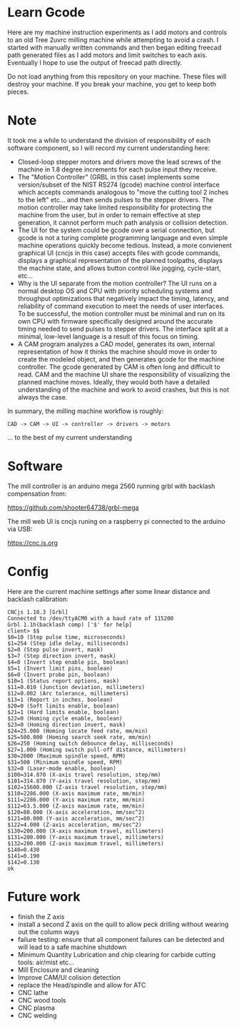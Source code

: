 # Learn Gcode

Here are my machine instruction experiments as I add motors and controls to an old Tree 2uvrc milling machine while attempting to avoid a crash.
I started with manually written commands and then began editing freecad path generated files as I add motors and limit switches to each axis.
Eventually I hope to use the output of freecad path directly.


Do not load anything from this repository on your machine. These files will destroy your machine. If you break your machine, you get to keep both pieces.

# Note

It took me a while to understand the division of responsibility of each software component, so I will record my current understanding here:

* Closed-loop stepper motors and drivers move the lead screws of the machine in 1.8 degree increments for each pulse input they receive.
* The "Motion Controller" (GRBL in this case) implements some version/subset of the NIST RS274 (gcode) machine control interface which accepts commands analogous to "move the cutting tool 2 inches to the left" etc... and then sends pulses to the stepper drivers. The motion controller may take limited responsibility for protecting the machine from the user, but in order to remain effective at step generation, it cannot perform much path analysis or collision detection.
* The UI for the system could be gcode over a serial connection, but gcode is not a turing complete programming language and even simple machine operations quickly become tedious. Instead, a more convienent graphical UI (cncjs in this case) accepts files with gcode commands, displays a graphical representation of the planned toolpaths, displays the machine state, and allows button control like jogging, cycle-start, etc...
* Why is the UI separate from the motion controller? The UI runs on a normal desktop OS and CPU with priority scheduling systems and throughput optimizations that negatively impact the timing, latency, and reliability of command execution to meet the needs of user interfaces. To be successful, the motion controller must be minimal and run on its own CPU with firmware specifically designed around the accurate timing needed to send pulses to stepper drivers. The interface split at a minimal, low-level language is a result of this focus on timing.
* A CAM program analyzes a CAD model, generates its own, internal representation of how it thinks the machine should move in order to create the modeled object, and then generates gcode for the machine controller. The gcode generated by CAM is often long and difficult to read. CAM and the machine UI share the responsibility of visualizing the planned machine moves. Ideally, they would both have a detailed understanding of the machine and work to avoid crashes, but this is not always the case.

In summary, the milling machine workflow is roughly:

```
CAD -> CAM -> UI -> controller -> drivers -> motors
```

... to the best of my current understanding


# Software

The mill controller is an arduino mega 2560 running grbl with backlash compensation from:

https://github.com/shooter64738/grbl-mega


The mill web UI is cncjs runing on a raspberry pi connected to the arduino via USB:

https://cnc.js.org


# Config

Here are the current machine settings after some linear distance and backlash calibration:

```
CNCjs 1.10.3 [Grbl]
Connected to /dev/ttyACM0 with a baud rate of 115200
Grbl 1.1h(backlash comp) ['$' for help]
client> $$
$0=10 (Step pulse time, microseconds)
$1=254 (Step idle delay, milliseconds)
$2=0 (Step pulse invert, mask)
$3=7 (Step direction invert, mask)
$4=0 (Invert step enable pin, boolean)
$5=1 (Invert limit pins, boolean)
$6=0 (Invert probe pin, boolean)
$10=1 (Status report options, mask)
$11=0.010 (Junction deviation, millimeters)
$12=0.002 (Arc tolerance, millimeters)
$13=1 (Report in inches, boolean)
$20=0 (Soft limits enable, boolean)
$21=1 (Hard limits enable, boolean)
$22=0 (Homing cycle enable, boolean)
$23=0 (Homing direction invert, mask)
$24=25.000 (Homing locate feed rate, mm/min)
$25=500.000 (Homing search seek rate, mm/min)
$26=250 (Homing switch debounce delay, milliseconds)
$27=1.000 (Homing switch pull-off distance, millimeters)
$30=2000 (Maximum spindle speed, RPM)
$31=500 (Minimum spindle speed, RPM)
$32=0 (Laser-mode enable, boolean)
$100=314.870 (X-axis travel resolution, step/mm)
$101=314.870 (Y-axis travel resolution, step/mm)
$102=15600.000 (Z-axis travel resolution, step/mm)
$110=2286.000 (X-axis maximum rate, mm/min)
$111=2286.000 (Y-axis maximum rate, mm/min)
$112=63.5.000 (Z-axis maximum rate, mm/min)
$120=80.000 (X-axis acceleration, mm/sec^2)
$121=80.000 (Y-axis acceleration, mm/sec^2)
$122=4.000 (Z-axis acceleration, mm/sec^2)
$130=200.000 (X-axis maximum travel, millimeters)
$131=200.000 (Y-axis maximum travel, millimeters)
$132=200.000 (Z-axis maximum travel, millimeters)
$140=0.430
$141=0.190
$142=0.130
ok
```

# Future work

* finish the Z axis
* install a second Z axis on the quill to allow peck drilling without wearing out the column ways
* failure testing: ensure that all component failures can be detected and will lead to a safe machine shutdown
* Minimum Quantity Lubrication and chip clearing for carbide cutting tools: air/mist etc...
* Mill Enclosure and cleaning
* Improve CAM/UI colision detection
* replace the Head/spindle and allow for ATC
* CNC lathe
* CNC wood tools
* CNC plasma
* CNC welding
